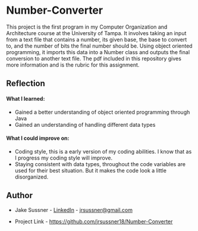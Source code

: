 
# Number-Converter

This project is the first program in my Computer Organization and Architecture course at the University of Tampa. It involves taking an input from a text file that contains a number, its given base, the base to convert to, and the number of bits the final number should be. Using object oriented programming, it imports this data into a Number class and outputs the final conversion to another text file. The pdf included in this repository gives more information and is the rubric for this assignment. 



## Reflection

#### What I learned:
- Gained a better understanding of object oriented programming through Java
- Gained an understanding of handling different data types

#### What I could improve on:
- Coding style, this is a early version of my coding abilities. I know that as I progress my coding style will improve. 
- Staying consistent with data types, throughout the code variables are used for their best situation. But it makes the code look a little disorganized. 
## Author

- Jake Sussner - [LinkedIn](https://www.linkedin.com/in/jake-sussner-1a2683275/) - jrsussner@gmail.com

- Project Link - https://github.com/jrsussner18/Number-Converter
